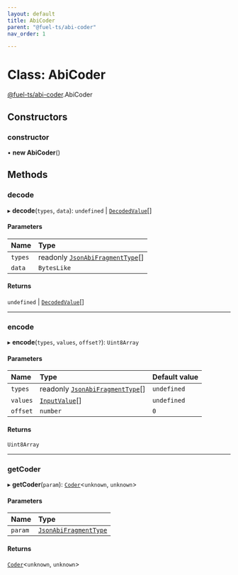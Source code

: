 ```yaml
---
layout: default
title: AbiCoder
parent: "@fuel-ts/abi-coder"
nav_order: 1

---
```


# Class: AbiCoder

[@fuel-ts/abi-coder](../index.md).AbiCoder

## Constructors

### constructor

• **new AbiCoder**()

## Methods

### decode

▸ **decode**(`types`, `data`): `undefined` \| [`DecodedValue`](../index.md#decodedvalue)[]

#### Parameters

| Name | Type |
| :------ | :------ |
| `types` | readonly [`JsonAbiFragmentType`](../interfaces/JsonAbiFragmentType.md)[] |
| `data` | `BytesLike` |

#### Returns

`undefined` \| [`DecodedValue`](../index.md#decodedvalue)[]

___

### encode

▸ **encode**(`types`, `values`, `offset?`): `Uint8Array`

#### Parameters

| Name | Type | Default value |
| :------ | :------ | :------ |
| `types` | readonly [`JsonAbiFragmentType`](../interfaces/JsonAbiFragmentType.md)[] | `undefined` |
| `values` | [`InputValue`](../index.md#inputvalue)[] | `undefined` |
| `offset` | `number` | `0` |

#### Returns

`Uint8Array`

___

### getCoder

▸ **getCoder**(`param`): [`Coder`](Coder.md)<`unknown`, `unknown`\>

#### Parameters

| Name | Type |
| :------ | :------ |
| `param` | [`JsonAbiFragmentType`](../interfaces/JsonAbiFragmentType.md) |

#### Returns

[`Coder`](Coder.md)<`unknown`, `unknown`\>

